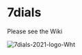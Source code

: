 # 7dials
Please see the Wiki


![7dials-2021-logo-Wht](https://user-images.githubusercontent.com/14010890/227320928-5327ee43-736d-46a2-81aa-7f3f98102fbf.png)
